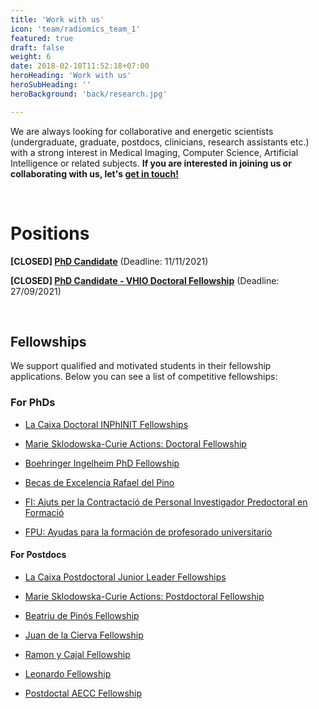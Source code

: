 ```yaml
---
title: 'Work with us'
icon: 'team/radiomics_team_1'
featured: true
draft: false
weight: 6
date: 2018-02-10T11:52:18+07:00
heroHeading: 'Work with us'
heroSubHeading: ''
heroBackground: 'back/research.jpg'

---
```


We are always looking for collaborative and energetic scientists (undergraduate, graduate, postdocs, clinicians, research assistants etc.) with a strong interest in Medical Imaging, Computer Science, Artificial Intelligence or related subjects. **If you are interested in joining us or collaborating with us, let's [get in touch!](https://radiomicsgroup.github.io/contact/)**

&nbsp;&nbsp;&nbsp;&nbsp;&nbsp;&nbsp;&nbsp;&nbsp;&nbsp;&nbsp;&nbsp;&nbsp;&nbsp;&nbsp;&nbsp;&nbsp;&nbsp;&nbsp;&nbsp;&nbsp;&nbsp;&nbsp;&nbsp;&nbsp;&nbsp;&nbsp;&nbsp;&nbsp;&nbsp;&nbsp;&nbsp;&nbsp;&nbsp;&nbsp;&nbsp;&nbsp;&nbsp;&nbsp;&nbsp;&nbsp;&nbsp;&nbsp;&nbsp;&nbsp;&nbsp;&nbsp;&nbsp;&nbsp;&nbsp;&nbsp;&nbsp;&nbsp;&nbsp;&nbsp;&nbsp;&nbsp;&nbsp;&nbsp;&nbsp;&nbsp;&nbsp;&nbsp;&nbsp;&nbsp;&nbsp;&nbsp;&nbsp;&nbsp;&nbsp;&nbsp;&nbsp;&nbsp;&nbsp;&nbsp;&nbsp;&nbsp;&nbsp;&nbsp;&nbsp;&nbsp;&nbsp;&nbsp;&nbsp;&nbsp;&nbsp;&nbsp;&nbsp;&nbsp;&nbsp;&nbsp;&nbsp;&nbsp;&nbsp;&nbsp;&nbsp;&nbsp;&nbsp;&nbsp;&nbsp;&nbsp;&nbsp;&nbsp;&nbsp;&nbsp;&nbsp;      <br/>                                                                               

# Positions

**[CLOSED] [PhD Candidate](https://www.vhio.net/ref-43-2021-phd-student-in-magnetic-resonance-imaging/)** (Deadline: 11/11/2021)

**[CLOSED] [PhD Candidate - VHIO Doctoral Fellowship](http://vhio.net/sever_ochoa/)** (Deadline: 27/09/2021)


&nbsp;&nbsp;&nbsp;&nbsp;&nbsp;&nbsp;&nbsp;&nbsp;&nbsp;&nbsp;&nbsp;&nbsp;&nbsp;&nbsp;&nbsp;&nbsp;&nbsp;&nbsp;&nbsp;&nbsp;&nbsp;&nbsp;&nbsp;&nbsp;&nbsp;&nbsp;&nbsp;&nbsp;&nbsp;&nbsp;&nbsp;&nbsp;&nbsp;&nbsp;&nbsp;&nbsp;&nbsp;&nbsp;&nbsp;&nbsp;&nbsp;&nbsp;&nbsp;&nbsp;&nbsp;&nbsp;&nbsp;&nbsp;&nbsp;&nbsp;&nbsp;&nbsp;&nbsp;&nbsp;&nbsp;&nbsp;&nbsp;&nbsp;&nbsp;&nbsp;&nbsp;&nbsp;&nbsp;&nbsp;&nbsp;&nbsp;&nbsp;&nbsp;&nbsp;&nbsp;&nbsp;&nbsp;&nbsp;&nbsp;&nbsp;&nbsp;&nbsp;&nbsp;&nbsp;&nbsp;&nbsp;&nbsp;&nbsp;&nbsp;&nbsp;&nbsp;&nbsp;&nbsp;&nbsp;&nbsp;&nbsp;&nbsp;&nbsp;&nbsp;&nbsp;&nbsp;&nbsp;&nbsp;&nbsp;&nbsp;&nbsp;&nbsp;&nbsp;&nbsp;&nbsp;      <br/>                                                                               


## Fellowships

We support qualified and motivated students in their fellowship applications. Below you can see a list of competitive fellowships:

### For PhDs

* [La Caixa Doctoral INPhINIT Fellowships](https://fundacionlacaixa.org/es/becas-doctorado-inphinit-convocatoria)

* [Marie Sklodowska-Curie Actions: Doctoral Fellowship](https://ec.europa.eu/research/mariecurieactions/calls/msca-doctoral-networks-2021)

* [Boehringer Ingelheim PhD Fellowship](https://www.bifonds.de/fellowships-grants/phd-fellowships.html)

* [Becas de Excelencia Rafael del Pino](https://frdelpino.es/categoria-beca/01_becas-de-excelencia/)

* [FI: Ajuts per la Contractació de Personal Investigador Predoctoral en Formació](https://agaur.gencat.cat/es/beques-i-ajuts/convocatories-per-temes/Ajuts-per-a-la-contractacio-de-personal-investigador-predoctoral-en-formacio-FI-2022)

* [FPU: Ayudas para la formación de profesorado universitario](https://www.educacionyfp.gob.es/servicios-al-ciudadano/catalogo/general/99/998758/ficha/998758-informacion-comun.html)


#### For Postdocs

* [La Caixa Postdoctoral Junior Leader Fellowships](https://fundacionlacaixa.org/es/becas-posdoctorado-junior-leader-convocatoria)

* [Marie Sklodowska-Curie Actions: Postdoctoral Fellowship](https://ec.europa.eu/research/mariecurieactions/actions/postdoctoral-fellowships)

* [Beatriu de Pinós Fellowship](https://agaur.gencat.cat/es/Beatriu-de-Pinos/convocatories/estat-de-les-convocatories/)

* [Juan de la Cierva Fellowship](https://www.aei.gob.es/convocatorias/buscador-convocatorias/ayudas-contratos-juan-cierva-formacion-2021)

* [Ramon y Cajal Fellowship](https://www.deusto.es/cs/Satellite/deusto/en/university-deusto/admissions-administration-and-grants/scholarships-and-grants-/ramon-y-cajal/beca)

* [Leonardo Fellowship](https://www.redleonardo.es/becas/becas-leonardo-investigadores-creadores-culturales-2021/)

* [Postdoctal AECC Fellowship](https://www.contraelcancer.es/es/area-investigador/ayudas/talento/Postdoctoral-2021)

